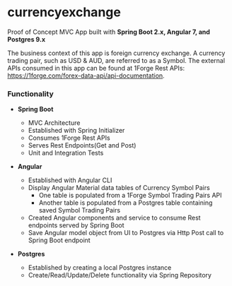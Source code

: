 # currencyexchange
Proof of Concept MVC App built with **Spring Boot 2.x, Angular 7, and Postgres 9.x**

The business context of this app is foreign currency exchange.  A currency trading pair, such as USD & AUD, are referred to as a Symbol.  The external APIs consumed in this app can be found at 1Forge Rest APIs: https://1forge.com/forex-data-api/api-documentation.

### Functionality
- **Spring Boot**
  - MVC Architecture
  - Established with Spring Initializer
  - Consumes 1Forge Rest APIs
  - Serves Rest Endpoints(Get and Post)
  - Unit and Integration Tests


- **Angular**
  - Established with Angular CLI
  - Display Angular Material data tables of Currency Symbol Pairs
    - One table is populated from a 1Forge Symbol Trading Pairs API
    - Another table is populated from a Postgres table containing saved Symbol Trading Pairs
  - Created Angular components and service to consume Rest endpoints served by Spring Boot
  - Save Angular model object from UI to Postgres via Http Post call to Spring Boot endpoint


- **Postgres**
  - Established by creating a local Postgres instance
  - Create/Read/Update/Delete functionality via Spring Repository

